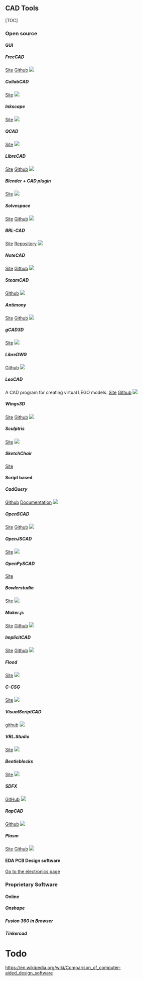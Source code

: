 ## CAD Tools
[TOC]
### Open source 
#### GUI
##### FreeCAD
[Site](https://www.freecadweb.org/)
[Github](https://github.com/FreeCAD/FreeCAD)
![](images/freecad.jpg)

##### CollabCAD
[Site](https://collabcad.gov.in/)
![](images/collabcad.gif)

##### Inkscape
[Site](https://inkscape.org/)
![](images/inkscape.PNG)

##### QCAD
[Site](https://www.qcad.org/en/)
![](images/qcad3_windows.png)

##### LibreCAD
[Site](https://librecad.org/)
[Github](https://github.com/LibreCAD/LibreCAD/)
![](images/librecad.png)

##### Blender + CAD plugin
[Site](https://www.blender.org/)
![](images/blender.jpeg)

##### Solvespace
[Site](http://solvespace.com/index.pl)
[Github](https://github.com/solvespace/solvespace)
![](images/Solvespace_workspace.jpg)

##### BRL-CAD
[Site](https://brlcad.org/)
[Repository](https://sourceforge.net/projects/brlcad/files/)
![](images/brl-cad.jpg)

##### NoteCAD
[Site](http://notecad.xyz/)
[Github](https://github.com/NoteCAD/NoteCAD)
![](images/notecad.jpg)

##### SteamCAD
[Github](https://github.com/oskardolch/SteamCAD)
![](images/steamcad.svg)

##### Antimony
[Site](http://www.mattkeeter.com/projects/antimony/3/)
[Github](https://github.com/mkeeter/antimony)
![](images/antimony-screenshot.png)

##### gCAD3D
[Site](http://www.gcad3d.org/)
![](images/gCAD3D_Renault1.jpg)

##### LibreDWG
[Github](https://github.com/LibreDWG/libredwg)
![](images/libredwg.png)

##### LeoCAD
A CAD program for creating virtual LEGO models.
[Site](https://www.leocad.org/)
[Github](https://github.com/leozide/leocad)
![](images/leocad.png)

##### Wings3D
[Site](http://www.wings3d.com/)
[Github](https://github.com/dgud/wings)
![](images/wings3d.png)

##### Sculptris
[Site](https://pixologic.com/sculptris/)
![](images/Sculptris-software-screenshot.jpg)

##### SketchChair
[Site](http://www.sketchchair.cc/)


#### Script based
##### CadQuery
[Github](https://github.com/dcowden/cadquery)
[Documentation](https://cadquery.readthedocs.io/en/latest/)
![](images/cadquery.png)

##### OpenSCAD
[Site](https://www.openscad.org/)
[Github](https://github.com/openscad/openscad/)
![](images/openscad.png)

##### OpenJSCAD
[Site](https://openjscad.org/)
![](images/openjscad.jpeg)

##### OpenPySCAD
[Site](https://pypi.org/project/openpyscad/)

##### Bowlerstudio
[Site](https://commonwealthrobotics.com/)
![](images/Bowlerstudio.png)

##### Maker.js
[Site](https://maker.js.org/)
[Github](https://github.com/Microsoft/maker.js)
![](images/maker.js.gif)

##### ImplicitCAD
[Site](http://www.implicitcad.org/)
[Github](https://github.com/colah/ImplicitCAD)
![](images/implicitcad.png)

##### Flood
[Site](https://www.floodeditor.com/app.html)
![](images/flood.png)

##### C-CSG
[Site](http://c-csg.com/)
![](images/c-csg.png)

##### VisualScriptCAD
[github](https://github.com/kovacsv/VisualScriptCAD)
![](images/visualscriptcad.png)

##### VRL.Studio
[Site](https://vrl-studio.mihosoft.eu/index.html#prettyPhoto)
![](images/vrlstudio.png)

##### Beetleblocks
[Site](http://beetleblocks.com/)
![](images/Beetleblocks_bsp.png)

##### SDFX
[GitHub](https://github.com/deadsy/sdfx)
![](images/SDFX.png)

##### RapCAD
[Github](https://github.com/GilesBathgate/RapCAD)
![](images/RapCAD.png)

##### Plasm
[Site](http://www.plasm.net/)
[Github](https://github.com/cvdlab/)
![](images/Plasm.png)

#### EDA PCB Design software
[Go to the electronics page](Electronics.md)


### Proprietary Software
#### Online
##### Onshape

##### Fusion 360 in Browser

##### Tinkercad

# Todo
https://en.wikipedia.org/wiki/Comparison_of_computer-aided_design_software

